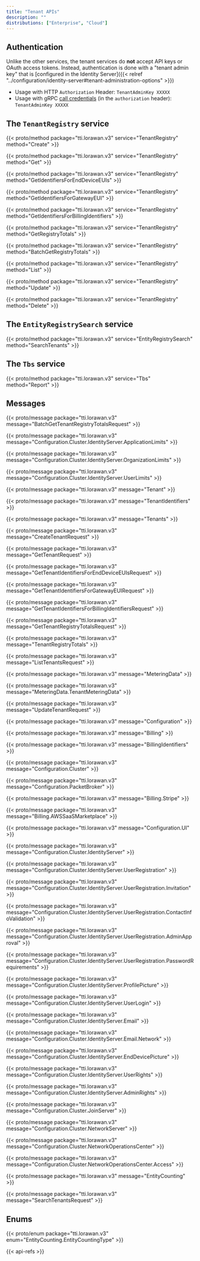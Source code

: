 ```yaml
---
title: "Tenant APIs"
description: ""
distributions: ["Enterprise", "Cloud"]
---
```

 
## Authentication

Unlike the other services, the tenant services do **not** accept API keys or OAuth access tokens. Instead, authentication is done with a "tenant admin key" that is [configured in the Identity Server]({{< relref "../configuration/identity-server#tenant-administration-options" >}})

- Usage with HTTP `Authorization` Header: `TenantAdminKey XXXXX`
- Usage with gRPC [call credentials](https://grpc.io/docs/guides/auth.html#authentication-api) (in the `authorization` header): `TenantAdminKey XXXXX`

## The `TenantRegistry` service

{{< proto/method package="tti.lorawan.v3" service="TenantRegistry" method="Create" >}}

{{< proto/method package="tti.lorawan.v3" service="TenantRegistry" method="Get" >}}

{{< proto/method package="tti.lorawan.v3" service="TenantRegistry" method="GetIdentifiersForEndDeviceEUIs" >}}

{{< proto/method package="tti.lorawan.v3" service="TenantRegistry" method="GetIdentifiersForGatewayEUI" >}}

{{< proto/method package="tti.lorawan.v3" service="TenantRegistry" method="GetIdentifiersForBillingIdentifiers" >}}

{{< proto/method package="tti.lorawan.v3" service="TenantRegistry" method="GetRegistryTotals" >}}

{{< proto/method package="tti.lorawan.v3" service="TenantRegistry" method="BatchGetRegistryTotals" >}}

{{< proto/method package="tti.lorawan.v3" service="TenantRegistry" method="List" >}}

{{< proto/method package="tti.lorawan.v3" service="TenantRegistry" method="Update" >}}

{{< proto/method package="tti.lorawan.v3" service="TenantRegistry" method="Delete" >}}

## The `EntityRegistrySearch` service

{{< proto/method package="tti.lorawan.v3" service="EntityRegistrySearch" method="SearchTenants" >}}

## The `Tbs` service

{{< proto/method package="tti.lorawan.v3" service="Tbs" method="Report" >}}

## Messages

{{< proto/message package="tti.lorawan.v3" message="BatchGetTenantRegistryTotalsRequest" >}}

{{< proto/message package="tti.lorawan.v3" message="Configuration.Cluster.IdentityServer.ApplicationLimits" >}}

{{< proto/message package="tti.lorawan.v3" message="Configuration.Cluster.IdentityServer.OrganizationLimits" >}}

{{< proto/message package="tti.lorawan.v3" message="Configuration.Cluster.IdentityServer.UserLimits" >}}

{{< proto/message package="tti.lorawan.v3" message="Tenant" >}}

{{< proto/message package="tti.lorawan.v3" message="TenantIdentifiers" >}}

{{< proto/message package="tti.lorawan.v3" message="Tenants" >}}

{{< proto/message package="tti.lorawan.v3" message="CreateTenantRequest" >}}

{{< proto/message package="tti.lorawan.v3" message="GetTenantRequest" >}}

{{< proto/message package="tti.lorawan.v3" message="GetTenantIdentifiersForEndDeviceEUIsRequest" >}}

{{< proto/message package="tti.lorawan.v3" message="GetTenantIdentifiersForGatewayEUIRequest" >}}

{{< proto/message package="tti.lorawan.v3" message="GetTenantIdentifiersForBillingIdentifiersRequest" >}}

{{< proto/message package="tti.lorawan.v3" message="GetTenantRegistryTotalsRequest" >}}

{{< proto/message package="tti.lorawan.v3" message="TenantRegistryTotals" >}}

{{< proto/message package="tti.lorawan.v3" message="ListTenantsRequest" >}}

{{< proto/message package="tti.lorawan.v3" message="MeteringData" >}}

{{< proto/message package="tti.lorawan.v3" message="MeteringData.TenantMeteringData" >}}

{{< proto/message package="tti.lorawan.v3" message="UpdateTenantRequest" >}}

{{< proto/message package="tti.lorawan.v3" message="Configuration" >}}

{{< proto/message package="tti.lorawan.v3" message="Billing" >}}

{{< proto/message package="tti.lorawan.v3" message="BillingIdentifiers" >}}

{{< proto/message package="tti.lorawan.v3" message="Configuration.Cluster" >}}

{{< proto/message package="tti.lorawan.v3" message="Configuration.PacketBroker" >}}

{{< proto/message package="tti.lorawan.v3" message="Billing.Stripe" >}}

{{< proto/message package="tti.lorawan.v3" message="Billing.AWSSaaSMarketplace" >}}

{{< proto/message package="tti.lorawan.v3" message="Configuration.UI" >}}

{{< proto/message package="tti.lorawan.v3" message="Configuration.Cluster.IdentityServer" >}}

{{< proto/message package="tti.lorawan.v3" message="Configuration.Cluster.IdentityServer.UserRegistration" >}}

{{< proto/message package="tti.lorawan.v3" message="Configuration.Cluster.IdentityServer.UserRegistration.Invitation" >}}

{{< proto/message package="tti.lorawan.v3" message="Configuration.Cluster.IdentityServer.UserRegistration.ContactInfoValidation" >}}

{{< proto/message package="tti.lorawan.v3" message="Configuration.Cluster.IdentityServer.UserRegistration.AdminApproval" >}}

{{< proto/message package="tti.lorawan.v3" message="Configuration.Cluster.IdentityServer.UserRegistration.PasswordRequirements" >}}

{{< proto/message package="tti.lorawan.v3" message="Configuration.Cluster.IdentityServer.ProfilePicture" >}}

{{< proto/message package="tti.lorawan.v3" message="Configuration.Cluster.IdentityServer.UserLogin" >}}

{{< proto/message package="tti.lorawan.v3" message="Configuration.Cluster.IdentityServer.Email" >}}

{{< proto/message package="tti.lorawan.v3" message="Configuration.Cluster.IdentityServer.Email.Network" >}}

{{< proto/message package="tti.lorawan.v3" message="Configuration.Cluster.IdentityServer.EndDevicePicture" >}}

{{< proto/message package="tti.lorawan.v3" message="Configuration.Cluster.IdentityServer.UserRights" >}}

{{< proto/message package="tti.lorawan.v3" message="Configuration.Cluster.IdentityServer.AdminRights" >}}

{{< proto/message package="tti.lorawan.v3" message="Configuration.Cluster.JoinServer" >}}

{{< proto/message package="tti.lorawan.v3" message="Configuration.Cluster.NetworkServer" >}}

{{< proto/message package="tti.lorawan.v3" message="Configuration.Cluster.NetworkOperationsCenter" >}}

{{< proto/message package="tti.lorawan.v3" message="Configuration.Cluster.NetworkOperationsCenter.Access" >}}

{{< proto/message package="tti.lorawan.v3" message="EntityCounting" >}}

{{< proto/message package="tti.lorawan.v3" message="SearchTenantsRequest" >}}

## Enums

{{< proto/enum package="tti.lorawan.v3" enum="EntityCounting.EntityCountingType" >}}

{{< api-refs >}}
